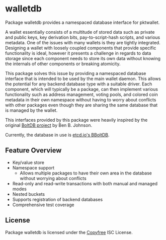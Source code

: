 # walletdb

Package walletdb provides a namespaced database interface for pktwallet.

A wallet essentially consists of a multitude of stored data such as private
and public keys, key derivation bits, pay-to-script-hash scripts, and various
metadata. One of the issues with many wallets is they are tightly integrated.
Designing a wallet with loosely coupled components that provide specific
functionality is ideal, however it presents a challenge in regards to data
storage since each component needs to store its own data without knowing the
internals of other components or breaking atomicity.

This package solves this issue by providing a namespaced database interface that
is intended to be used by the main wallet daemon. This allows the potential for
any backend database type with a suitable driver. Each component, which will
typically be a package, can then implement various functionality such as address
management, voting pools, and colored coin metadata in their own namespace
without having to worry about conflicts with other packages even though they are
sharing the same database that is managed by the wallet.

This interfaces provided by this package were heavily inspired by the original
[BoltDB project](https://github.com/boltdb/bolt) by Ben B. Johnson.

Currently, the database in use is [etcd.io's BBoltDB](https://go.etcd.io/bbolt).

## Feature Overview

- Key/value store
- Namespace support
  - Allows multiple packages to have their own area in the database without
    worrying about conflicts
- Read-only and read-write transactions with both manual and managed modes
- Nested buckets
- Supports registration of backend databases
- Comprehensive test coverage

## License

Package walletdb is licensed under the [Copyfree](http://Copyfree.org) ISC
License.
